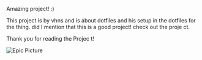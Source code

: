 Amazing project! :)

This project is by vhns and is about dotfiles and his setup in the dotfiles for the thing.
did I mention that
this is a good project! check out the proje
ct.

Thank you for reading the Projec t!

![Epic Picture](https://jarv.is/notes/cool-bash-tricks-for-your-terminal-dotfiles/images/terminal_hu1e619eae79e83a4df9cce05c81d8e9fe_339768_480x0_resize_lanczos_2.png)
